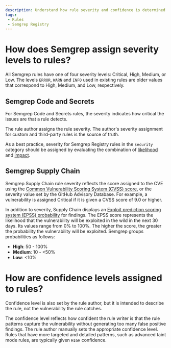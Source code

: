 ```yaml
---
description: Understand how rule severity and confidence is determined.
tags:
 - Rules
 - Semgrep Registry
---
```


# How does Semgrep assign severity levels to rules?

All Semgrep rules have one of four severity levels: Critical, High, Medium, or Low. The levels `ERROR`, `WARN` and `INFO` used in existing rules are older values that correspond to High, Medium, and Low, respectively.

## Semgrep Code and Secrets

For Semgrep Code and Secrets rules, the severity indicates how critical the issues are that a rule detects.

The rule author assigns the rule severity. The author's severity assignment for custom and third-party rules is the source of truth.

As a best practice, severity for Semgrep Registry rules in the `security` category should be assigned by evaluating the combination of [likelihood](/docs/contributing/contributing-to-semgrep-rules-repository/#likelihood) and [impact](/docs/contributing/contributing-to-semgrep-rules-repository/#impact). 

## Semgrep Supply Chain 

Semgrep Supply Chain rule severity reflects the score assigned to the CVE using the [Common Vulnerability Scoring System (CVSS) score](https://nvd.nist.gov/vuln-metrics/cvss), or the severity value set by the GitHub Advisory Database. For example, a vulnerability is assigned Critical if it is given a CVSS score of 9.0 or higher.

In addition to severity, Supply Chain displays an [Exploit prediction scoring system (EPSS) probability](https://www.first.org/epss/) for findings. The EPSS score represents the likelihood that the vulnerability will be exploited in the wild in the next 30 days. Its values range from 0% to 100%. The higher the score, the greater the probability the vulnerability will be exploited. Semgrep groups probabilities as follows:

* <b>High</b>: 50 - 100%
* <b>Medium</b>: 10 - &#60;50%
* <b>Low</b>: &#60;10%

# How are confidence levels assigned to rules?

Confidence level is also set by the rule author, but it is intended to describe the rule, not the vulnerability the rule catches.

The confidence level reflects how confident the rule writer is that the rule patterns capture the vulnerability without generating too many false positive findings. The rule author manually sets the appropriate confidence level. Rules that have more targeted and detailed patterns, such as advanced taint mode rules, are typically given `HIGH` confidence.
